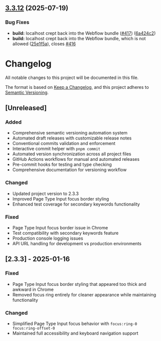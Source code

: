 ## [3.3.12](https://github.com/die-Manufaktur/AI-SEO-Copilot-for-Webflow/compare/v3.3.11...v3.3.12) (2025-07-19)

### Bug Fixes

* **build:** localhost crept back into the Webflow bundle ([#417](https://github.com/die-Manufaktur/AI-SEO-Copilot-for-Webflow/issues/417)) ([6a424c2](https://github.com/die-Manufaktur/AI-SEO-Copilot-for-Webflow/commit/6a424c26543660f48136f7c9814976e80afab59f))
* **build:** localhost crept back into the Webflow bundle, which is not allowed ([25e1f5a](https://github.com/die-Manufaktur/AI-SEO-Copilot-for-Webflow/commit/25e1f5a3c1c77fa1e7feb4ca874bc11fb24a27d6)), closes [#416](https://github.com/die-Manufaktur/AI-SEO-Copilot-for-Webflow/issues/416)

# Changelog

All notable changes to this project will be documented in this file.

The format is based on [Keep a Changelog](https://keepachangelog.com/en/1.0.0/),
and this project adheres to [Semantic Versioning](https://semver.org/spec/v2.0.0.html).

## [Unreleased]

### Added
- Comprehensive semantic versioning automation system
- Automated draft releases with customizable release notes
- Conventional commits validation and enforcement
- Interactive commit helper with `pnpm commit`
- Automated version synchronization across all project files
- GitHub Actions workflows for manual and automated releases
- Pre-commit hooks for testing and type checking
- Comprehensive documentation for versioning workflow

### Changed
- Updated project version to 2.3.3
- Improved Page Type Input focus border styling
- Enhanced test coverage for secondary keywords functionality

### Fixed
- Page Type Input focus border issue in Chrome
- Test compatibility with secondary keywords feature
- Production console logging issues
- API URL handling for development vs production environments

## [2.3.3] - 2025-01-16

### Fixed
- Page Type Input focus border styling that appeared too thick and awkward in Chrome
- Removed focus ring entirely for cleaner appearance while maintaining functionality

### Changed
- Simplified Page Type Input focus behavior with `focus:ring-0 focus:ring-offset-0`
- Maintained full accessibility and keyboard navigation support
